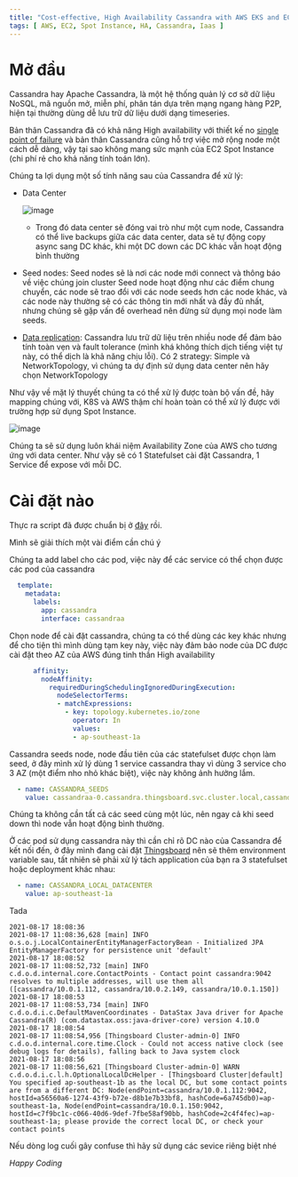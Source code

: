 ```yaml
---
title: "Cost-effective, High Availability Cassandra with AWS EKS and EC2 Spot instance."
tags: [ AWS, EC2, Spot Instance, HA, Cassandra, Iaas ]
---
```


# Mở đầu

Cassandra hay Apache Cassandra, là một hệ thống quản lý cơ sở dữ liệu NoSQL, mã nguồn mở, miễn phí, phân tán dựa trên
mạng ngang hàng P2P, hiện tại thường dùng dễ lưu trữ dữ liệu dưới dạng timeseries.

Bản thân Cassandra đã có khả năng High availability với thiết kế
no [single point of failure](https://en.wikipedia.org/wiki/Single_point_of_failure) và bản thân Cassandra cũng hỗ trợ
việc mở rộng node một cách dễ dàng, vậy tại sao không mang sức mạnh của EC2 Spot Instance (chi phí rẻ cho khả năng tính
toán lớn).

Chúng ta lợi dụng một số tính năng sau của Cassandra để xử lý:

* Data Center

  ![image](https://s3.ap-southeast-1.amazonaws.com/techover.storage/wp-content/uploads/2021/08/17145816/Datacenter.png)

    * Trong đó data center sẽ đóng vai trò như một cụm node, Cassandra có thể live backups giữa các data center, data sẽ tự động copy async sang DC khác, khi một DC down các DC khác vẫn hoạt động bình thường

* Seed nodes: Seed nodes sẽ là nơi các node mới connect và thông báo về việc chúng join cluster
  Seed node hoạt động như các điểm chung chuyển, các node sẽ trao đổi với các node seeds hơn các node khác, và các node
  này thường sẽ có các thông tin mới nhất và đầy đủ nhất, nhưng chúng sẽ gặp vấn đề overhead nên đừng sử dụng mọi node
  làm seeds.
* [Data replication](https://docs.datastax.com/en/cassandra-oss/3.0/cassandra/architecture/archDataDistributeReplication.html#archDataDistributeReplication__rep-strategy-ul):
  Cassandra lưu trữ dữ liệu trên nhiều node để đảm bảo tính toàn vẹn và fault tolerance (mình khá không thích dịch tiếng
  việt tự này, có thể dịch là khả năng chịu lỗi). Có 2 strategy: Simple và NetworkTopology, vì chúng ta dự định sử dụng
  data center nên hãy chọn NetworkTopology

Như vậy về mặt lý thuyết chúng ta có thể xử lý được toàn bộ vấn đề, hãy mapping chúng với, K8S và AWS thậm chí hoàn toàn
có thể xử lý được với trường hợp sử dụng Spot Instance.

![image](https://s3.ap-southeast-1.amazonaws.com/techover.storage/wp-content/uploads/2021/08/17172124/HA-cassandra.png)

Chúng ta sẽ sử dụng luôn khái niệm Availability Zone của AWS cho tương ứng với data center.
Như vậy sẽ có 1 Statefulset cài đặt Cassandra, 1 Service để expose với mỗi DC.

# Cài đặt nào

Thực ra script đã được chuẩn bị ở [đây](https://gist.github.com/wingadium1/8455b97b25c64782d2a0378f20c53686) rồi.

Mình sẽ giải thích một vài điểm cần chú ý

Chúng ta add label cho các pod, việc này để các service có thể chọn được các pod của cassandra

``` yaml
  template:
    metadata:
      labels:
        app: cassandra
        interface: cassandraa
```

Chọn node để cài đặt cassandra, chúng ta có thể dùng các key khác nhưng để cho tiện thì mình dùng tạm key này, việc này
đảm bảo node của DC được cài đặt theo AZ của AWS đúng tinh thần High availability

``` yaml
      affinity:
        nodeAffinity:
          requiredDuringSchedulingIgnoredDuringExecution:
            nodeSelectorTerms:
            - matchExpressions:
              - key: topology.kubernetes.io/zone
                operator: In
                values:
                - ap-southeast-1a
```

Cassandra seeds node, node đầu tiên của các statefulset được chọn làm seed, ở đây mình xử lý dùng 1 service cassandra
thay vì dùng 3 service cho 3 AZ (một điểm nho nhỏ khác biệt), việc này không ảnh hưởng lắm.

``` yaml
  - name: CASSANDRA_SEEDS
    value: cassandraa-0.cassandra.thingsboard.svc.cluster.local,cassandrab-0.cassandra.thingsboard.svc.cluster.local,cassandrac-0.cassandra.thingsboard.svc.cluster.local
```

Chúng ta không cần tất cả các seed cùng một lúc, nên ngay cả khi seed down thì node vẫn hoạt động bình thường.

Ở các pod sử dụng cassandra này thì cần chỉ rõ DC nào của Cassandra để kết nối đến, ở đây mình đang cài
đặt [Thingsboard](https://thingsboard.io
) nên sẽ thêm environment variable sau, tất nhiên sẽ phải xử lý tách application của bạn ra 3 statefulset hoặc
deployment khác nhau:

``` yaml
  - name: CASSANDRA_LOCAL_DATACENTER
    value: ap-southeast-1a
```

Tada

``` log
2021-08-17 18:08:36
2021-08-17 11:08:36,628 [main] INFO  o.s.o.j.LocalContainerEntityManagerFactoryBean - Initialized JPA EntityManagerFactory for persistence unit 'default'
2021-08-17 18:08:52
2021-08-17 11:08:52,732 [main] INFO  c.d.o.d.internal.core.ContactPoints - Contact point cassandra:9042 resolves to multiple addresses, will use them all ([cassandra/10.0.1.112, cassandra/10.0.2.149, cassandra/10.0.1.150])
2021-08-17 18:08:53
2021-08-17 11:08:53,734 [main] INFO  c.d.o.d.i.c.DefaultMavenCoordinates - DataStax Java driver for Apache Cassandra(R) (com.datastax.oss:java-driver-core) version 4.10.0
2021-08-17 18:08:54
2021-08-17 11:08:54,956 [Thingsboard Cluster-admin-0] INFO  c.d.o.d.internal.core.time.Clock - Could not access native clock (see debug logs for details), falling back to Java system clock
2021-08-17 18:08:56
2021-08-17 11:08:56,621 [Thingsboard Cluster-admin-0] WARN  c.d.o.d.i.c.l.h.OptionalLocalDcHelper - [Thingsboard Cluster|default] You specified ap-southeast-1b as the local DC, but some contact points are from a different DC: Node(endPoint=cassandra/10.0.1.112:9042, hostId=a56560a6-1274-43f9-b72e-d8b1e7b33bf8, hashCode=6a745db0)=ap-southeast-1a, Node(endPoint=cassandra/10.0.1.150:9042, hostId=c7f9bc1c-c066-40d6-9def-7fbe58af90bb, hashCode=2c4f4fec)=ap-southeast-1a; please provide the correct local DC, or check your contact points
```

Nếu dòng log cuối gây confuse thì hãy sử dụng các sevice riêng biệt nhé

*Happy Coding*